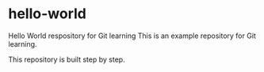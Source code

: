 # hello-world
Hello World respository for Git learning
This is an example repository for Git learning.

This repository is built step by step.
